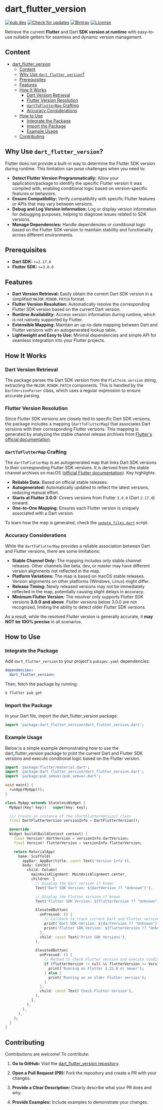 # dart_flutter_version

[![pub.dev](https://img.shields.io/pub/v/dart_flutter_version.svg)](https://pub.dev/packages/dart_flutter_version)
[![Check for updates](https://github.com/pro100svitlo/dart_flutter_version/actions/workflows/check-for-updates.yaml/badge.svg?branch=main)](https://github.com/pro100svitlo/dart_flutter_version/actions/workflows/check-for-updates.yaml)
[![Bintray](https://img.shields.io/static/v1?label=Latest%20Supported%20Flutter%20Version&message=3.29.3&color=green)](https://docs.flutter.dev/release/archive#stable-channel-macos)
[![License](https://img.shields.io/badge/license-MIT-blue.svg)](https://github.com/pro100svitlo/dart_flutter_version/blob/main/LICENSE)

Retrieve the current __**Flutter**__ and Dart __**SDK version at runtime**__ with easy-to-use nullable getters for seamless and dynamic version management.

## Content

- [dart\_flutter\_version](#dart_flutter_version)
  - [Content](#content)
  - [Why Use `dart_flutter_version`?](#why-use-dart_flutter_version)
  - [Prerequisites](#prerequisites)
  - [Features](#features)
  - [How It Works](#how-it-works)
    - [Dart Version Retrieval](#dart-version-retrieval)
    - [Flutter Version Resolution](#flutter-version-resolution)
    - [`dartToFlutterMap` Crafting](#darttofluttermap-crafting)
    - [Accuracy Considerations](#accuracy-considerations)
  - [How to Use](#how-to-use)
    - [Integrate the Package](#integrate-the-package)
    - [Import the Package](#import-the-package)
    - [Example Usage](#example-usage)
  - [Contributing](#contributing)


## Why Use `dart_flutter_version`?

Flutter does not provide a built-in way to determine the Flutter SDK version during runtime. This limitation can pose challenges when you need to:

- **Detect Flutter Version Programmatically:** Allow your application/package to identify the specific Flutter version it was compiled with, enabling conditional logic based on version-specific features or behaviors.
- **Ensure Compatibility:** Verify compatibility with specific Flutter features or APIs that may vary between versions.
- **Debug and Log Version Information:** Log or display version information for debugging purposes, helping to diagnose issues related to SDK versions.
- **Manage Dependencies:** Handle dependencies or conditional logic based on the Flutter SDK version to maintain stability and functionality across different environments.


## Prerequisites

- **Dart SDK:** `>=2.17.0`
- **Flutter SDK:** `>=3.0.0`

## Features

- **Dart Version Retrieval:** Easily obtain the current Dart SDK version in a simplified `MAJOR.MINOR.PATCH` format.
- **Flutter Version Resolution:** Automatically resolve the corresponding Flutter SDK version based on the current Dart version.
- **Runtime Availability:** Access version information during runtime, which is not natively supported by Flutter.
- **Extensible Mapping:** Maintain an up-to-date mapping between Dart and Flutter versions with an autogenerated lookup table.
- **Lightweight and Easy to Use:** Minimal dependencies and simple API for seamless integration into your Flutter projects.

## How It Works

### Dart Version Retrieval

The package parses the Dart SDK version from the `Platform.version` string, extracting the `MAJOR.MINOR.PATCH` components. This is handled by the `DartVersionParser` class, which uses a regular expression to ensure accurate parsing.

### Flutter Version Resolution

Since Flutter SDK versions are closely tied to specific Dart SDK versions, the package includes a mapping (`dartToFlutterMap`) that associates Dart versions with their corresponding Flutter versions. This mapping is generated by analyzing the stable channel release archives from [Flutter's official documentation](https://docs.flutter.dev/release/archive#stable-channel-macos).

### `dartToFlutterMap` Crafting

The `dartToFlutterMap` is an autogenerated map that links Dart SDK versions to their corresponding Flutter SDK versions. It is derived from the stable channel archives on macOS ([official Flutter documentation](https://docs.flutter.dev/release/archive#stable-channel-macos)). Key highlights:

- **Reliable Data:** Based on official stable releases.
- **Autogenerated:** Automatically updated to reflect the latest versions, reducing manual effort.
- **Starts at Flutter 3.0.0:** Covers versions from Flutter `3.0.0` (Dart `2.17.0`) onward.
- **One-to-One Mapping:** Ensures each Flutter version is uniquely associated with a Dart version.

To learn how the map is generated, check the [`update_files.dart`](bin/update_files.dart) script.

### Accuracy Considerations

While the `dartToFlutterMap` provides a reliable association between Dart and Flutter versions, there are some limitations:

- **Stable Channel Only:** The mapping includes only stable channel releases. Other channels like beta, dev, or master may have different version alignments not reflected in the map.
- **Platform Variations:** The map is based on macOS stable releases. Version alignments on other platforms (Windows, Linux) might differ.
- **Release Timing:** Newly released versions may not be immediately reflected in the map, potentially causing slight delays in accuracy.
- **Minimum Flutter Version:** The resolver only supports Flutter SDK versions **3.0.0 and above**. Flutter versions below 3.0.0 are not recognized, limiting the ability to detect older Flutter SDK versions.

As a result, while the resolved Flutter version is generally accurate, it **may NOT be 100% precise** in all scenarios.



## How to Use

### Integrate the Package

Add `dart_flutter_version` to your project's `pubspec.yaml` dependencies:

```yaml
dependencies:
  dart_flutter_version: 
```

Then, fetch the package by running:

```bash
$ flutter pub get
```

### Import the Package

In your Dart file, import the dart_flutter_version package:

```dart
import 'package:dart_flutter_version/dart_flutter_version.dart';
```

### Example Usage

Below is a simple example demonstrating how to use the dart_flutter_version package to print the current Dart and Flutter SDK versions and execute conditional logic based on the Flutter version.

```dart
import 'package:flutter/material.dart';
import 'package:dart_flutter_version/dart_flutter_version.dart';
import 'package:pub_semver/pub_semver.dart';

void main() {
  runApp(MyApp());
}

class MyApp extends StatelessWidget {
  MyApp({Key? key}) : super(key: key);

  /// Create an instance of the [DartFlutterVersion] class
  final DartFlutterVersion versionInfo = DartFlutterVersion();

  @override
  Widget build(BuildContext context) {
    final Version? dartVersion = versionInfo.dartVersion;
    final Version? flutterVersion = versionInfo.flutterVersion;

    return MaterialApp(
      home: Scaffold(
        appBar: AppBar(title: const Text('Version Info')),
        body: Center(
          child: Column(
            mainAxisAlignment: MainAxisAlignment.center,
            children: [
              // Display the Dart version if known
              Text('Dart SDK Version: ${dartVersion ?? "Unknown"}'),

              // Display the Flutter version if known
              Text('Flutter SDK Version: ${flutterVersion ?? "Unknown"}'),

              ElevatedButton(
                onPressed: () {
                  // Callback to track current Dart and Flutter versions
                  print('Dart SDK Version: ${dartVersion ?? "Unknown"}');
                  print('Flutter SDK Version: ${flutterVersion ?? "Unknown"}');
                },
                child: const Text('Print SDK Versions'),
              ),

              ElevatedButton(
                onPressed: () {
                  // Method to check Flutter version and execute conditional logic
                  if (flutterVersion != null && flutterVersion >= Version(3, 21, 0)) {
                    print('Running on Flutter 3.21.0 or newer');
                  } else {
                    print('Running on an older Flutter version');
                  }
                },
                child: const Text('Check Flutter Version'),
              ),
            ],
          ),
        ),
      ),
    );
  }
}
```

## Contributing

Contributions are welcome! To contribute:

1. **Go to GitHub:** Visit the [dart_flutter_version repository](https://github.com/pro100svitlo/dart_flutter_version).

2. **Open a Pull Request (PR):** Fork the repository and create a PR with your changes.

3. **Provide a Clear Description:** Clearly describe what your PR does and why.

4. **Provide Examples:** Include examples to demonstrate your changes.